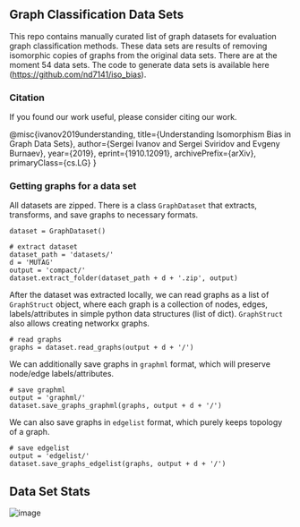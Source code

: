 ## Graph Classification Data Sets

This repo contains manually curated list of graph datasets for evaluation graph classification methods. 
These data sets are results of removing isomorphic copies of graphs from the original data sets. There are at the moment 54 data sets. The code to generate data sets is available here (https://github.com/nd7141/iso_bias).

### Citation
If you found our work useful, please consider citing our work. 

@misc{ivanov2019understanding,
    title={Understanding Isomorphism Bias in Graph Data Sets},
    author={Sergei Ivanov and Sergei Sviridov and Evgeny Burnaev},
    year={2019},
    eprint={1910.12091},
    archivePrefix={arXiv},
    primaryClass={cs.LG}
}

### Getting graphs for a data set
All datasets are zipped. There is a class ``GraphDataset`` that extracts, transforms, and save graphs to necessary formats.


    dataset = GraphDataset()
    
    # extract dataset
    dataset_path = 'datasets/'
    d = 'MUTAG'
    output = 'compact/'
    dataset.extract_folder(dataset_path + d + '.zip', output)
  
After the dataset was extracted locally, we can read graphs as a list of ``GraphStruct`` object, where
each graph is a collection of nodes, edges, labels/attributes in simple python data structures (list of dict). 
``GraphStruct`` also allows creating networkx graphs.  
    
    # read graphs
    graphs = dataset.read_graphs(output + d + '/')
    
We can additionally save graphs in ``graphml`` format, which will preserve node/edge labels/attributes.
 
    # save graphml
    output = 'graphml/'
    dataset.save_graphs_graphml(graphs, output + d + '/')
    
We can also save graphs in ``edgelist`` format, which purely keeps topology of a graph. 

    # save edgelist
    output = 'edgelist/'
    dataset.save_graphs_edgelist(graphs, output + d + '/') 

## Data Set Stats
![image](https://user-images.githubusercontent.com/4607709/67501980-7c6b4980-f685-11e9-850a-eb7fcaa5d605.png)
